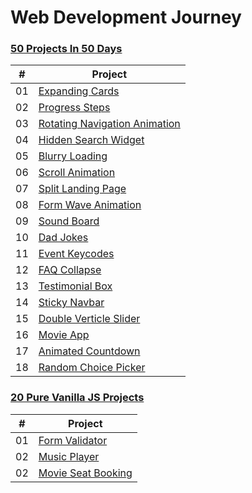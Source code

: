 # Web Development Journey

### [50 Projects In 50 Days](https://www.udemy.com/course/50-projects-50-days/)

|  #  | Project                                                                                                                                                                                          |
| :-: | ----------------------------------------------------------------------------------------------------------------------  |
| 01  | [Expanding Cards](https://github.com/ksbisht941/web-dev-journey/tree/main/expanding-cards)                              |
| 02  | [Progress Steps](https://github.com/ksbisht941/web-dev-journey/tree/main/progress-steps)                                |
| 03  | [Rotating Navigation Animation](https://github.com/ksbisht941/web-dev-journey/tree/main/rotating-navigation)            |
| 04  | [Hidden Search Widget](https://github.com/ksbisht941/web-dev-journey/tree/main/hidden-search-widget)                    |
| 05  | [Blurry Loading](https://github.com/ksbisht941/web-dev-journey/tree/main/blurry-loading)                                |
| 06  | [Scroll Animation](https://github.com/ksbisht941/web-dev-journey/tree/main/scroll-animation)                            |
| 07  | [Split Landing Page](https://github.com/ksbisht941/web-dev-journey/tree/main/split-landing-page)                        |
| 08  | [Form Wave Animation](https://github.com/ksbisht941/web-dev-journey/tree/main/form-wave-animation)                      |
| 09  | [Sound Board](https://github.com/ksbisht941/web-dev-journey/tree/main/sound-board)                                      |
| 10  | [Dad Jokes](https://github.com/ksbisht941/web-dev-journey/tree/main/dad-jokes)                                          |
| 11  | [Event Keycodes](https://github.com/ksbisht941/web-dev-journey/tree/main/event-keycodes)                                |
| 12  | [FAQ Collapse](https://github.com/ksbisht941/web-dev-journey/tree/main/faq-collapse)                                    |
| 13  | [Testimonial Box](https://github.com/ksbisht941/web-dev-journey/tree/main/testimonial-box)                              |
| 14  | [Sticky Navbar](https://github.com/ksbisht941/web-dev-journey/tree/main/sticky-navbar)                                  |
| 15  | [Double Verticle Slider](https://github.com/ksbisht941/web-dev-journey/tree/main/double-verticle-slider)                |
| 16  | [Movie App](https://github.com/ksbisht941/web-dev-journey/tree/main/movie-app)                                          |
| 17  | [Animated Countdown](https://github.com/ksbisht941/web-dev-journey/tree/main/animated-countdown)                        |
| 18  | [Random Choice Picker](https://github.com/ksbisht941/web-dev-journey/tree/main/random-choice-picker)                        |

### [20 Pure Vanilla JS Projects](https://www.udemy.com/course/web-projects-with-vanilla-javascript/)

|  #  | Project                                                                                                                                                                                          |
| :-: | ----------------------------------------------------------------------------------------------------------------------  |
| 01  | [Form Validator](https://github.com/ksbisht941/web-dev-journey/tree/main/form-validator)                                |
| 02  | [Music Player](https://github.com/ksbisht941/web-dev-journey/tree/main/music-player)                                    |
| 02  | [Movie Seat Booking](https://github.com/ksbisht941/web-dev-journey/tree/main/movie-seat-booking)                        |